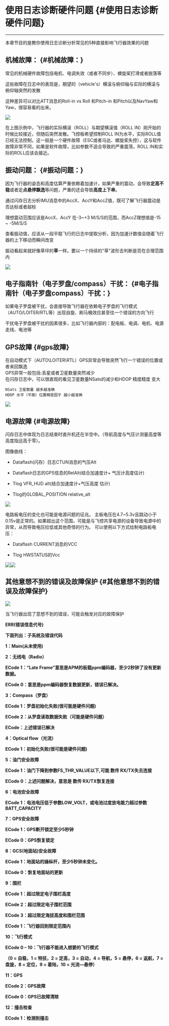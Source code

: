 # 使用日志诊断硬件问题 {#使用日志诊断硬件问题}

---

本章节目的是教你使用日志诊断分析常见的5种直接影响飞行器效果的问题

## 机械故障： {#机械故障：}

常见的机械硬件故障包括电机、电调失效（或者不同步）、螺旋桨打滑或者脱落等

这些故障在日志中的表现是，期望的（vehicle's）横滚与俯仰轴与实际的横滚与俯仰轴突然的发散

这种差异可以对比ATT消息的Roll-in vs Roll 和Pitch-in 和Pitch以及NavYaw和Yaw，很容易看的出来。

![](/assets/DiagnosingWithLogs_RollInVsRoll.png)

在上图示例中，飞行器的实际横滚（ROLL）与期望横滚值（ROLL IN）刚开始的时候比较接近，但随后突然发散。飞控板希望控制ROLL IN为水平，实际ROLL值已经无法控制，这一般是一个硬件故障（ESC或者马达、螺旋桨失控），这与软件故障非常不同，如果是软件故障，比如参数不适合导致的严重震荡，ROLL IN和实际的ROLL应该会接近。

## 振动问题： {#振动问题：}

因为飞行器的姿态和高度估算严重依赖着加速计，如果严重的震动，会导致**定高不稳**或者定**点悬停飘逸**等问题，严重的还会导致**高度上下串**。

通过闪存日志分析IMU消息中的AccX、AccY和AccZ值，既可了解飞行器震动是否达标或者超标

理想震动范围应该是AccX、AccY 在-3~+3 M/S/S的范围，而AccZ理想值是-15 ~ -5M/S/S

查看振动值，应该从一段平稳飞行的日志中提取分析，因为加速计数值会随着飞行器的上下移动而瞬间改变

振动看起来就好像草坪的**草**一样。要以一个持续的"草"波形去判断是否在合理范围内

![](/assets/DiagnosingWithLogs_Vibes.png)

## 电子指南针（电子罗盘/compass）干扰： {#电子指南针（电子罗盘compass）干扰：}

如果电子罗盘被干扰，会直接导致飞行器在依赖电子罗盘的飞行模式（AUTO/LOITER/RTL等）出现自旋、刷马桶效应甚至往一个错误的方向飞行

干扰电子罗盘被干扰的因素很多，比如飞行器内部的：配电板、电调、电机、电源走线、电池等

## GPS故障 {#gps故障}

在自动模式下（AUTO\LOITER\RTL）GPS异常会导致突然飞行一个错误的位置或者来回飘逸  
GPS异常一般包括:丢星或者卫星数量突然减少  
在闪存日志中，可以很直观的看见卫星数量NSats的减少和HDOP 精度精度 变大

```
NSats 卫星数量 越多越准确
HDOP 水平（平面）位置精度因子 越小越准确
```

![](/assets/DisagnosingWithLogs_GPShdopAndNumSats_DF.png)

## 电源故障 {#电源故障}

闪存日志中体现为日志结束时直升机还在半空中。（导航高度与气压计测量高度等高度指远高于零）。

图像曲线：

* Dataflash\(闪存）日志CTUN消息的气压Alt

* Dataflash日志的GPS信息的RelAlt\(结合加速度计+ 气压计高度估计\)

* Tlog VFR\_HUD alt\(结合加速度计+气压高度 估计\)

* Tlog的GLOBAL\_POSITION relative\_alt

![](/assets/power.jpg)

电路板电压的变化也可能是电源问题的征兆。 主板电压在4.7~5.3v且跳动小于0.15v是正常的。如果超出这个范围，可能是与飞控共享电源的设备导致电源中的异常，从而导致电压拉低或其他奇怪的行为。 可以使用以下方式绘制电路板电压：

* Dataflash CURRENT消息的VCC

* Tlog HWSTATUS的Vcc

![](/assets/power2.jpg)![](/assets/power1.jpg)

## 其他意想不到的错误及故障保护 {#其他意想不到的错误及故障保护}

![](/assets/DiagnosingWithLogs_FilterForErrors.png)

当飞行器出现了意想不到的错误，可能会触发对应的故障保护

**ERR\(错误信息代号\)**

**下面列出：子系统及错误代码**

**1：Main\(从未使用\)**

**2：无线电（Radio）**

**ECode 1：“Late Frame”意思是APM的板载ppm编码器，至少2秒钟了没有更新数据。**

**ECode 0：意思是ppm编码器恢复数据更新，错误已解决。**

**3：Compass（罗盘）**

**ECode 1：罗盘初始化失败\(很可能是硬件问题\)**

**ECode 2：从罗盘读取数据失败（可能是硬件问题）**

**ECode：上述错误已解决**

**4：Optical flow（光流）**

**ECode 1：初始化失败\(很可能是硬件问题\)**

**5：油门安全故障**

**ECode 1：油门下降到参数FS\_THR\_VALUE以下,可能 数传 RX/TX失去连接**

**ECode 0：上述问题解决，意思是 数传 RX/TX恢复连接**

**6：电池安全故障**

**ECode 1：电池电压低于参数LOW\_VOLT，或电池过度放电能力超过参数BATT\_CAPACITY**

**7：GPS安全故障**

**ECode 1：GPS断开锁定至少5秒钟**

**ECode 0：GPS恢复锁定**

**8：GCS\(地面站\)安全故障**

**ECode 1：地面站的操纵杆，至少5秒钟未变化。**

**ECode 0：恢复地面站的更新**

**9：围栏**

**ECode 1：超过限定电子围栏高度**

**ECode 2：超过限定电子围栏范围**

**ECode 3：超过限定海拔高度和围栏范围**

**ECode 1：飞行器回到限定范围内**

**10：飞行模式**

**ECode 0 – 10：飞行器不能进入想要的飞行模式**

**（0 = 自稳，1 = 特技，2 = 定高，3 = 自动，4 = 导航，5 = 悬停，6 = 返航，7 = 盘旋，8 = 定位，9 = 着陆，10 = 光流—悬停）**

**11：GPS**

**ECode 2：GPS故障**

**ECode 0：GPS已故障清除**

**12：撞击检查**

**ECode 1：检测到撞击**

